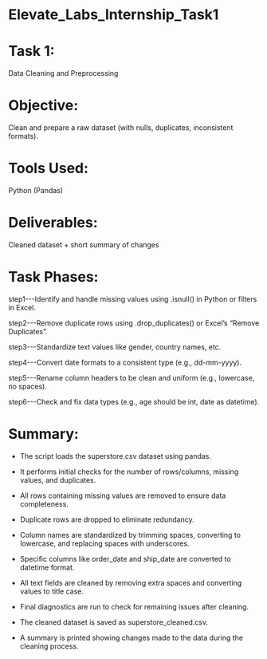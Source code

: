# Elevate_Labs_Internship_Task1

# Task 1: 
Data Cleaning and Preprocessing

# Objective: 
Clean and prepare a raw dataset (with nulls, duplicates, inconsistent formats).

# Tools Used: 
Python (Pandas)

# Deliverables: 
Cleaned dataset + short summary of changes

# Task Phases:
step1---Identify and handle missing values using .isnull() in Python or filters in Excel.

step2---Remove duplicate rows using .drop_duplicates() or Excel’s “Remove Duplicates”.

step3---Standardize text values like gender, country names, etc.

step4---Convert date formats to a consistent type (e.g., dd-mm-yyyy).

step5---Rename column headers to be clean and uniform (e.g., lowercase, no spaces).

step6---Check and fix data types (e.g., age should be int, date as datetime).

# Summary:
- The script loads the superstore.csv dataset using pandas.

- It performs initial checks for the number of rows/columns, missing values, and duplicates.

- All rows containing missing values are removed to ensure data completeness.

- Duplicate rows are dropped to eliminate redundancy.

- Column names are standardized by trimming spaces, converting to lowercase, and replacing spaces with underscores.

- Specific columns like order_date and ship_date are converted to datetime format.

- All text fields are cleaned by removing extra spaces and converting values to title case.

- Final diagnostics are run to check for remaining issues after cleaning.

- The cleaned dataset is saved as superstore_cleaned.csv.

- A summary is printed showing changes made to the data during the cleaning process.

